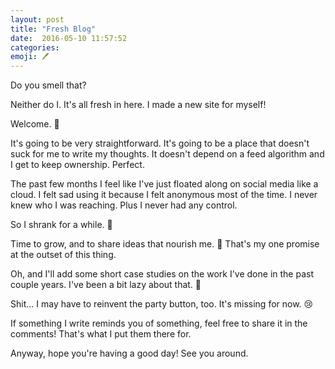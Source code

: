 ```yaml
---
layout: post
title: "Fresh Blog"
date:  2016-05-10 11:57:52
categories:
emoji: 🖊
---
```


Do you smell that?

Neither do I. It's all fresh in here. I made a new site for myself!

Welcome. 👋

It's going to be very straightforward. It's going to be a place that
doesn't suck for me to write my thoughts. It doesn't depend on a feed
algorithm and I get to keep ownership. Perfect.

The past few months I feel like I've just floated along on social media
like a cloud. I felt sad using it because I felt anonymous most of the time. I
never knew who I was reaching. Plus I never had any control.

So I shrank for a while. 🍂

Time to grow, and to share ideas that nourish me. 🌳 That's my one promise at
the outset of this thing.

Oh, and I'll add some short case studies on the work I've done in
the past couple years. I've been a bit lazy about that. 🙈

Shit... I may have to reinvent the party button, too. It's missing for now. 😢

If something I write reminds you of something, feel free to share it in the
comments! That's what I put them there for.

Anyway, hope you're having a good day! See you around.
